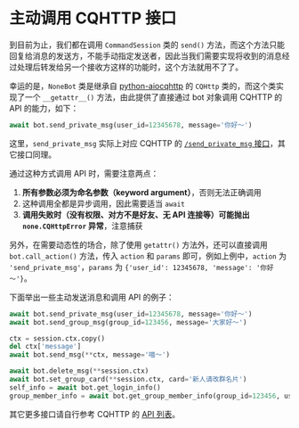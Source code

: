 # 主动调用 CQHTTP 接口

到目前为止，我们都在调用 `CommandSession` 类的 `send()` 方法，而这个方法只能回复给消息的发送方，不能手动指定发送者，因此当我们需要实现将收到的消息经过处理后转发给另一个接收方这样的功能时，这个方法就用不了了。

幸运的是，`NoneBot` 类是继承自 [python-aiocqhttp] 的 `CQHttp` 类的，而这个类实现了一个 `__getattr__()` 方法，由此提供了直接通过 bot 对象调用 CQHTTP 的 API 的能力，如下：

[python-aiocqhttp]: https://github.com/richardchien/python-aiocqhttp

```python
await bot.send_private_msg(user_id=12345678, message='你好～')
```

这里，`send_private_msg` 实际上对应 CQHTTP 的 [`/send_private_msg` 接口](https://cqhttp.cc/docs/#/API?id=send_private_msg-%E5%8F%91%E9%80%81%E7%A7%81%E8%81%8A%E6%B6%88%E6%81%AF)，其它接口同理。

通过这种方式调用 API 时，需要注意两点：

1. **所有参数必须为命名参数（keyword argument）**，否则无法正确调用
2. 这种调用全都是异步调用，因此需要适当 `await`
2. **调用失败时（没有权限、对方不是好友、无 API 连接等）可能抛出 `none.CQHttpError` 异常**，注意捕获

另外，在需要动态性的场合，除了使用 `getattr()` 方法外，还可以直接调用 `bot.call_action()` 方法，传入 `action` 和 `params` 即可，例如上例中，`action` 为 `'send_private_msg'`，`params` 为 `{'user_id': 12345678, 'message': '你好～'}`。

下面举出一些主动发送消息和调用 API 的例子：

```python
await bot.send_private_msg(user_id=12345678, message='你好～')
await bot.send_group_msg(group_id=123456, message='大家好～')

ctx = session.ctx.copy()
del ctx['message']
await bot.send_msg(**ctx, message='喵～')

await bot.delete_msg(**session.ctx)
await bot.set_group_card(**session.ctx, card='新人请改群名片')
self_info = await bot.get_login_info()
group_member_info = await bot.get_group_member_info(group_id=123456, user_id=12345678, no_cache=True)
```

其它更多接口请自行参考 CQHTTP 的 [API 列表](https://cqhttp.cc/docs/#/API?id=api-列表)。
